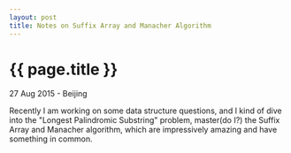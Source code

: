 ```yaml
---
layout: post
title: Notes on Suffix Array and Manacher Algorithm
---
```


{{ page.title }}
================

<p class="meta">27 Aug 2015 - Beijing</p>

Recently I am working on some data structure questions, and I kind of 
dive into the "Longest Palindromic Substring" problem, master(do I?) the Suffix 
Array and Manacher algorithm, which are impressively amazing and have something in common.

